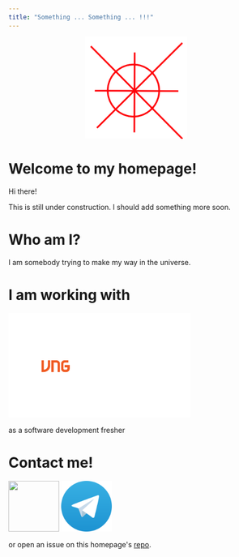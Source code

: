 ```yaml
---
title: "Something ... Something ... !!!"
---
```

<p align="center">
<img src=./design.svg width=40% height=auto>
<!-- ![](./design.svg) -->
</p>

# Welcome to my homepage!

Hi there!

This is still under construction. I should add something more soon.

# Who am I?

I am somebody trying to make my way in the universe.

# I am working with

![](./logo-vng.png)

as a software development fresher

# Contact me!

<a href="https://github.com/grevyarlesp/"> <img src="./github-icon-3.ico" width="100" height="100" /></a>
<a href="https://t.me/lpumAsc"> <img src="./Telegram_logo.png" width="100" height="100" /></a>

or open an issue on this homepage's [repo](https://github.com/grevyarlesp/homepage).
